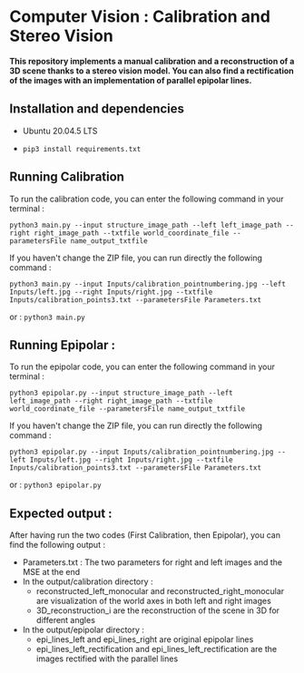# Computer Vision : Calibration and Stereo Vision

**This repository implements a manual calibration and a reconstruction of a 3D scene thanks to a stereo vision model. You can also find a rectification of the images with an implementation of parallel epipolar lines.**

 ## Installation and dependencies
 -  Ubuntu 20.04.5 LTS

- ```
  pip3 install requirements.txt
  ```

 ## Running Calibration 
To run the calibration code, you can enter the following command in your terminal : 
```
python3 main.py --input structure_image_path --left left_image_path --right right_image_path --txtfile world_coordinate_file --parametersFile name_output_txtfile
```
If you haven't change the ZIP file, you can run directly the following command :

```
python3 main.py --input Inputs/calibration_pointnumbering.jpg --left Inputs/left.jpg --right Inputs/right.jpg --txtfile Inputs/calibration_points3.txt --parametersFile Parameters.txt
```

or : ```
      python3 main.py 
      ```

## Running Epipolar : 
To run the epipolar code, you can enter the following command in your terminal : 
```
python3 epipolar.py --input structure_image_path --left left_image_path --right right_image_path --txtfile world_coordinate_file --parametersFile name_output_txtfile
```
If you haven't change the ZIP file, you can run directly the following command :

```
python3 epipolar.py --input Inputs/calibration_pointnumbering.jpg --left Inputs/left.jpg --right Inputs/right.jpg --txtfile Inputs/calibration_points3.txt --parametersFile Parameters.txt
```

or : ```
     python3 epipolar.py 
     ```


## Expected output : 
After having run the two codes (First Calibration, then Epipolar), you can find the following output :
- Parameters.txt : The two parameters for right and left images and the MSE at the end
- In the output/calibration directory : 
    - reconstructed_left_monocular and reconstructed_right_monocular are visualization of the world axes in both left and right images
    - 3D_reconstruction_i are the reconstruction of the scene in 3D for different angles
- In the output/epipolar directory : 
    - epi_lines_left and epi_lines_right are original epipolar lines 
    - epi_lines_left_rectification  and epi_lines_left_rectification  are the images rectified with the parallel lines
